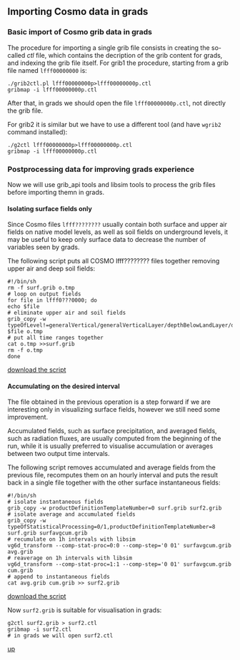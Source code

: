 ## Importing Cosmo data in grads ##

### Basic import of Cosmo grib data in grads ###

The procedure for importing a single grib file consists in creating
the so-called *ctl* file, which contains the decription of the grib
content for grads, and indexing the grib file itself. For grib1 the
procedure, starting from a grib file named `lfff00000000` is:

```
./grib2ctl.pl lfff00000000p>lfff00000000p.ctl
gribmap -i lfff00000000p.ctl
```

After that, in grads we should open the file `lfff00000000p.ctl`, not
directly the grib file.

For grib2 it is similar but we have to use a different tool (and have
`wgrib2` command installed):

```
./g2ctl lfff00000000p>lfff00000000p.ctl
gribmap -i lfff00000000p.ctl
```

### Postprocessing data for improving grads experience ###

Now we will use grib_api tools and libsim tools to process the grib
files before importing themn in grads.

#### Isolating surface fields only ####

Since Cosmo files `lfff????????` usually contain both surface and
upper air fields on native model levels, as well as soil fields on
underground levels, it may be useful to keep only surface data to
decrease the number of variables seen by grads.

The following script puts all COSMO lfff???????? files together
removing upper air and deep soil fields:

```
#!/bin/sh
rm -f surf.grib o.tmp
# loop on output fields
for file in lfff0???0000; do
echo $file
# eliminate upper air and soil fields
grib_copy -w typeOfLevel!=generalVertical/generalVerticalLayer/depthBelowLandLayer/depthBelowLand $file o.tmp
# put all time ranges together
cat o.tmp >>surf.grib
rm -f o.tmp
done
```
[download the script](../tools/make_surf.sh)

#### Accumulating on the desired interval ####

The file obtained in the previous operation is a step forward if we
are interesting only in visualizing surface fields, however we still
need some improvement.

Accumulated fields, such as surface precipitation, and averaged
fields, such as radiation fluxes, are usually computed from the
beginning of the run, while it is usually preferred to visualise
accumulation or averages between two output time intervals.

The following script removes accumulated and average fields from the
previous file, recomputes them on an hourly interval and puts the
result back in a single file together with the other surface
instantaneous fields:

```
#!/bin/sh
# isolate instantaneous fields
grib_copy -w productDefinitionTemplateNumber=0 surf.grib surf2.grib
# isolate average and accumulated fields
grib_copy -w typeOfStatisticalProcessing=0/1,productDefinitionTemplateNumber=8 surf.grib surfavgcum.grib
# recumulate on 1h intervals with libsim
vg6d_transform --comp-stat-proc=0:0 --comp-step='0 01' surfavgcum.grib avg.grib
# reaverage on 1h intervals with libsim
vg6d_transform --comp-stat-proc=1:1 --comp-step='0 01' surfavgcum.grib cum.grib
# append to instantaneous fields
cat avg.grib cum.grib >> surf2.grib
```
[download the script](../tools/cumulate_surf.sh)

Now `surf2.grib` is suitable for visualisation in grads:

```
g2ctl surf2.grib > surf2.ctl
gribmap -i surf2.ctl
# in grads we will open surf2.ctl
```

[up](README.md)